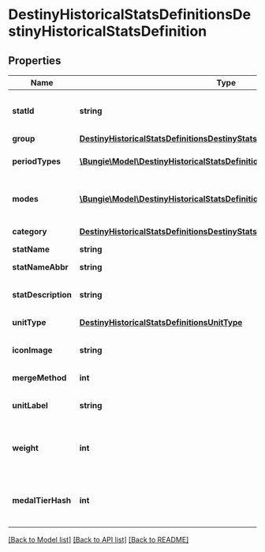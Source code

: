 # DestinyHistoricalStatsDefinitionsDestinyHistoricalStatsDefinition

## Properties
Name | Type | Description | Notes
------------ | ------------- | ------------- | -------------
**statId** | **string** | Unique programmer friendly ID for this stat | [optional] 
**group** | [**DestinyHistoricalStatsDefinitionsDestinyStatsGroupType**](DestinyHistoricalStatsDefinitionsDestinyStatsGroupType.md) | Statistic group | [optional] 
**periodTypes** | [**\Bungie\Model\DestinyHistoricalStatsDefinitionsPeriodType[]**](DestinyHistoricalStatsDefinitionsPeriodType.md) | Time periods the statistic covers | [optional] 
**modes** | [**\Bungie\Model\DestinyHistoricalStatsDefinitionsDestinyActivityModeType[]**](DestinyHistoricalStatsDefinitionsDestinyActivityModeType.md) | Game modes where this statistic can be reported. | [optional] 
**category** | [**DestinyHistoricalStatsDefinitionsDestinyStatsCategoryType**](DestinyHistoricalStatsDefinitionsDestinyStatsCategoryType.md) | Category for the stat. | [optional] 
**statName** | **string** | Display name | [optional] 
**statNameAbbr** | **string** | Display name abbreviated | [optional] 
**statDescription** | **string** | Description of a stat if applicable. | [optional] 
**unitType** | [**DestinyHistoricalStatsDefinitionsUnitType**](DestinyHistoricalStatsDefinitionsUnitType.md) | Unit, if any, for the statistic | [optional] 
**iconImage** | **string** | Optional URI to an icon for the statistic | [optional] 
**mergeMethod** | **int** | Optional icon for the statistic | [optional] 
**unitLabel** | **string** | Localized Unit Name for the stat. | [optional] 
**weight** | **int** | Weight assigned to this stat indicating its relative impressiveness. | [optional] 
**medalTierHash** | **int** | The tier associated with this medal - be it implicitly or explicitly. | [optional] 

[[Back to Model list]](../README.md#documentation-for-models) [[Back to API list]](../README.md#documentation-for-api-endpoints) [[Back to README]](../README.md)


